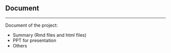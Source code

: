 ## Document

---

Document of the project:

* Summary (Rmd files and html files)
* PPT for presentation
* Others
